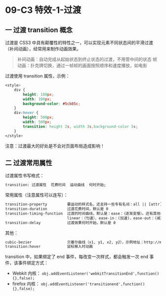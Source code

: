 # 09-C3 特效-1-过渡

## 一 过渡 transition 概念

过渡是 CSS3 中具有颠覆性的特性之一，可以实现元素不同状态间的平滑过渡（补间动画），经常用来制作动画效果。

> 补间动画：自动完成从起始状态到终止状态的过渡，不用管中间的状态
> 帧动画：扑克牌切换，通过一帧帧的画面按照顺序和速度播放，如电影

过渡使用 transition 属性，示例：

```css
<style>
    div {
        height: 100px;
        width: 100px;
        background-color: #5cb85c;
    }
    div:hover {
        height: 500px;
        width: 500px;
        transition: height 2s, width 3s,background-color 5s;
    }
</style>
```

注意：过渡最大的好处是不会对页面布局造成影响！

## 二 过渡常用属性

过渡属性书写格式：

```txt
transition: 过渡属性  花费时间  运动曲线  何时开始;
```

常用属性（注意属性可以连写）：

```txt
transition-property         要运动的样式名，还支持一些专有名词：all || [attr] || none
transition-duration         过渡花费时间，默认是 0
transition-timing-function  过渡的时间曲线，默认是：ease：（逐渐变慢）。还有其他值为：
                            linear：（匀速）、ease-in：(加速)、ease-out：（减速）、ease-in-out：（先加速后减速）
transition-delay            过渡效果何时开始，默认是 0
```

其他：

```txt
cubic-bezier                贝塞尔曲线（x1, y1, x2, y2），示例地址：http://matthewlein.com/ceaser/
transition:hover            鼠标移入时动画
```

transition 中，如果绑定了 end 事件，每改变一次样式，都会触发一次 end 事件，该事件绑定方式：

- Webkit 内核： `obj.addEventListener('webkitTransitionEnd',function(){},false);`
- firefox 内核： `obj.addEventListener('transitionend',function(){},false);`
